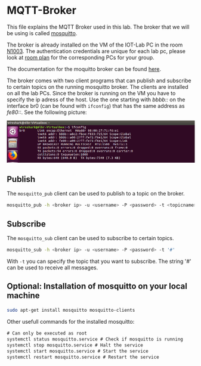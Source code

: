 # MQTT-Broker

This file explains the MQTT Broker used in this lab. The broker that we will be using is called [mosquitto](https://mosquitto.org/).

The broker is already installed on the VM of the IOT-Lab PC in the room [N1003](https://portal.mytum.de/campus/roomfinder/roomfinder_viewmap?mapid=67&roomid=N1003%20ZG@0101). The authentication credentials are unique for each lab pc, please look at [room plan](img/roomplan.png) for the corresponding PCs for your group. 

The documentation for the moquitto broker can be found [here](https://mosquitto.org/man/mosquitto-8.html).

The broker comes with two client programs that can publish and subscribe to certain topics on the running mosquitto broker. The clients are installed on all the lab PCs. 
Since the broker is running on the VM you have to specify the ip adress of the host.
Use the one starting with _bbbb::_ on the interface br0 (can be found with `ifconfig`) that has the same address as _fe80::_. See the following picture:

![VM_Address](img/VM_adresses.png)

## Publish

The `mosquitto_pub` client can be used to publish to a topic on the broker.

```bash
mosquitto_pub -h <broker ip> -u <username> -P <password> -t <topicname> -m <message as String>
```

## Subscribe

The `mosquitto_sub` client can be used to subscribe to certain topics.

```bash
mosquitto_sub -h <broker ip> -u <username> -P <password> -t '#'
```

With `-t` you can specify the topic that you want to subscribe. The string '#' can be used to receive all messages.

## Optional: Installation of mosquitto on your local machine

```bash
sudo apt-get install mosquitto mosquitto-clients
```
Other usefull commands for the installed mosquitto:

```
# Can only be executed as root
systemctl status mosquitto.service # Check if mosquitto is running
systemctl stop mosquitto.service # Halt the service
systemctl start mosquitto.service # Start the service
systemctl restart mosquitto.service # Restart the service
```